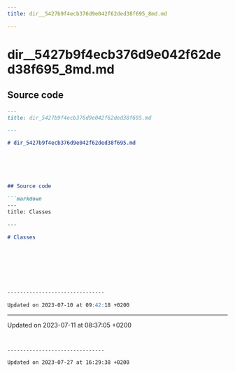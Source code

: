 ```yaml
---
title: dir__5427b9f4ecb376d9e042f62ded38f695_8md.md

---
```


# dir__5427b9f4ecb376d9e042f62ded38f695_8md.md






## Source code

```markdown
---
title: dir_5427b9f4ecb376d9e042f62ded38f695.md

---

# dir_5427b9f4ecb376d9e042f62ded38f695.md






## Source code

```markdown
---
title: Classes

---

# Classes








-------------------------------

Updated on 2023-07-10 at 09:42:18 +0200
```


-------------------------------

Updated on 2023-07-11 at 08:37:05 +0200
```


-------------------------------

Updated on 2023-07-27 at 16:29:38 +0200
